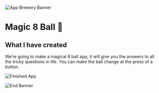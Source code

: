 ![App Brewery Banner](https://github.com/londonappbrewery/Images/blob/master/AppBreweryBanner.png)


# Magic 8 Ball 🎱

## What I have created

We’re going to make a magical 8 ball app, it will give you the answers to all the tricky questions in life. You can make the ball change at the press of a button. 

![Finished App](https://github.com/londonappbrewery/Images/blob/master/8-ball-flutter-gif.gif)



![End Banner](https://github.com/londonappbrewery/Images/blob/master/readme-end-banner.png)
